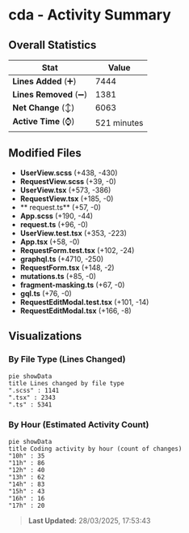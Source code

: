 # cda - Activity Summary 

## Overall Statistics

| Stat                   | Value                                                             |
| ---------------------- | ----------------------------------------------------------------- |
| **Lines Added** (➕)   | 7444                                          |
| **Lines Removed** (➖) | 1381                                        |
| **Net Change** (↕)    | 6063                |
| **Active Time** (⌚)   | 521 minutes |


## Modified Files
- **UserView.scss** (+438, -430)
- **RequestView.scss** (+39, -0)
- **UserView.tsx** (+573, -386)
- **RequestView.tsx** (+185, -0)
- ** request.ts** (+57, -0)
- **App.scss** (+190, -44)
- **request.ts** (+96, -0)
- **UserView.test.tsx** (+353, -223)
- **App.tsx** (+58, -0)
- **RequestForm.test.tsx** (+102, -24)
- **graphql.ts** (+4710, -250)
- **RequestForm.tsx** (+148, -2)
- **mutations.ts** (+85, -0)
- **fragment-masking.ts** (+67, -0)
- **gql.ts** (+76, -0)
- **RequestEditModal.test.tsx** (+101, -14)
- **RequestEditModal.tsx** (+166, -8)

## Visualizations

### By File Type (Lines Changed)

```mermaid
pie showData
title Lines changed by file type
".scss" : 1141
".tsx" : 2343
".ts" : 5341
```

### By Hour (Estimated Activity Count)

```mermaid
pie showData
title Coding activity by hour (count of changes)
"10h" : 35
"11h" : 86
"12h" : 40
"13h" : 62
"14h" : 83
"15h" : 43
"16h" : 16
"17h" : 20
```


> **Last Updated:** 28/03/2025, 17:53:43